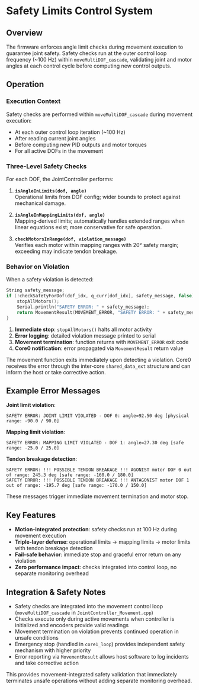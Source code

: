 # Safety Limits Control System

## Overview

The firmware enforces angle limit checks during movement execution to guarantee joint safety. Safety checks run at the outer control loop frequency (~100 Hz) within `moveMultiDOF_cascade`, validating joint and motor angles at each control cycle before computing new control outputs.

## Operation

### Execution Context

Safety checks are performed within `moveMultiDOF_cascade` during movement execution:
- At each outer control loop iteration (~100 Hz)
- After reading current joint angles
- Before computing new PID outputs and motor torques
- For all active DOFs in the movement

### Three‑Level Safety Checks

For each DOF, the JointController performs:

1. **`isAngleInLimits(dof, angle)`**  
   Operational limits from DOF config; wider bounds to protect against mechanical damage.

2. **`isAngleInMappingLimits(dof, angle)`**  
   Mapping‑derived limits; automatically handles extended ranges when linear equations exist; more conservative for safe operation.

3. **`checkMotorsInRange(dof, violation_message)`**  
   Verifies each motor within mapping ranges with 20° safety margin; exceeding may indicate tendon breakage.

### Behavior on Violation

When a safety violation is detected:

```cpp
String safety_message;
if (!checkSafetyForDof(dof_idx, q_curr[dof_idx], safety_message, false)) {
    stopAllMotors();
    Serial.println("SAFETY ERROR: " + safety_message);
    return MovementResult(MOVEMENT_ERROR, "SAFETY ERROR: " + safety_message + "\n");
}
```

1. **Immediate stop**: `stopAllMotors()` halts all motor activity
2. **Error logging**: detailed violation message printed to serial
3. **Movement termination**: function returns with `MOVEMENT_ERROR` exit code
4. **Core0 notification**: error propagated via `MovementResult` return value

The movement function exits immediately upon detecting a violation. Core0 receives the error through the inter‑core `shared_data_ext` structure and can inform the host or take corrective action.

## Example Error Messages

**Joint limit violation**:
```
SAFETY ERROR: JOINT LIMIT VIOLATED - DOF 0: angle=92.50 deg [physical range: -90.0 / 90.0]
```

**Mapping limit violation**:
```
SAFETY ERROR: MAPPING LIMIT VIOLATED - DOF 1: angle=27.30 deg [safe range: -25.0 / 25.0]
```

**Tendon breakage detection**:
```
SAFETY ERROR: !!! POSSIBLE TENDON BREAKAGE !!! AGONIST motor DOF 0 out of range: 245.3 deg [safe range: -160.0 / 180.0]
SAFETY ERROR: !!! POSSIBLE TENDON BREAKAGE !!! ANTAGONIST motor DOF 1 out of range: -195.7 deg [safe range: -170.0 / 150.0]
```

These messages trigger immediate movement termination and motor stop.

## Key Features

- **Motion-integrated protection**: safety checks run at 100 Hz during movement execution
- **Triple‑layer defense**: operational limits → mapping limits → motor limits with tendon breakage detection
- **Fail-safe behavior**: immediate stop and graceful error return on any violation
- **Zero performance impact**: checks integrated into control loop, no separate monitoring overhead

## Integration & Safety Notes

- Safety checks are integrated into the movement control loop (`moveMultiDOF_cascade` in `JointController_Movement.cpp`)
- Checks execute only during active movements when controller is initialized and encoders provide valid readings
- Movement termination on violation prevents continued operation in unsafe conditions
- Emergency stop (handled in `core1_loop`) provides independent safety mechanism with higher priority
- Error reporting via `MovementResult` allows host software to log incidents and take corrective action

This provides movement-integrated safety validation that immediately terminates unsafe operations without adding separate monitoring overhead.
